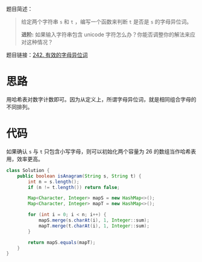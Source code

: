 题目简述：

> 给定两个字符串 `s` 和 `t` ，编写一个函数来判断 `t` 是否是 `s` 的字母异位词。
>
> **进阶:** 如果输入字符串包含 unicode 字符怎么办？你能否调整你的解法来应对这种情况？

题目链接：[242. 有效的字母异位词](https://leetcode.cn/problems/valid-anagram/)

# 思路

用哈希表对数字计数即可。因为从定义上，所谓字母异位词，就是相同组合字母的不同排列。

# 代码

如果确认 `s` 与 `t` 只包含小写字母，则可以初始化两个容量为 26 的数组当作哈希表用，效率更高。

```java
class Solution {
    public boolean isAnagram(String s, String t) {
        int n = s.length();
        if (n != t.length()) return false;

        Map<Character, Integer> mapS = new HashMap<>();
        Map<Character, Integer> mapT = new HashMap<>();

        for (int i = 0; i < n; i++) {
            mapS.merge(s.charAt(i), 1, Integer::sum);
            mapT.merge(t.charAt(i), 1, Integer::sum);
        }

        return mapS.equals(mapT);
    }
}
```

